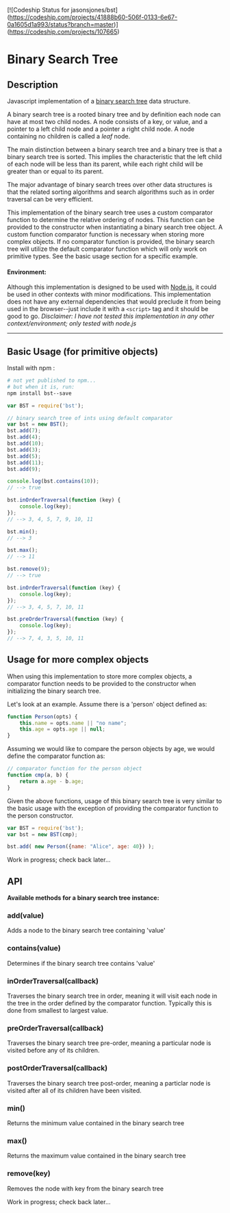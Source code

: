 [![Codeship Status for jasonsjones/bst]
(https://codeship.com/projects/41888b60-506f-0133-6e67-0a1605d1a993/status?branch=master)]
(https://codeship.com/projects/107665)
# Binary Search Tree

## Description
Javascript implementation of a
[binary search tree](https://en.wikipedia.org/wiki/Binary_search_tree)
data structure.

A binary search tree is a rooted binary tree and by definition each node can have at most
two child nodes.  A node consists of a key, or value, and a pointer to a left child node
and a pointer a right child node. A node containing no children is called a _leaf_ node.

The main distinction between a binary search tree and a binary tree is that a binary
search tree is sorted.  This implies the characteristic that the left child of each node
will be less than its parent, while each right child will be greater than or equal to its
parent.

The major advantage of binary search trees over other data structures is that the related
sorting algorithms and search algorithms such as in order traversal can be very efficient.

This implementation of the binary search tree uses a custom comparator function to
determine the relative ordering of nodes.  This function can be provided to the
constructor when instantiating a binary search tree object.  A custom function comparator
function is necessary when storing more complex objects.  If no comparator function is
provided, the binary search tree  will utilize the default comparator function which will
only work on primitive types.  See the basic usage section for a specific example.

#### Environment:

Although this implementation is designed to be used with [Node.js](http://www.nodejs.org),
it could be used in other contexts with minor modifications.  This implementation does not
have any external dependencies that would preclude it from being used in the browser--just
include it with a `<script>` tag and it should be good to go.  _Disclaimer: I have not
tested this implementation in any other context/environment; only tested with node.js_

----

## Basic Usage (for primitive objects)

Install with npm :

```bash
# not yet published to npm...
# but when it is, run:
npm install bst--save
```

```javascript
var BST = require('bst');

// binary search tree of ints using default comparator
var bst = new BST();
bst.add(7);
bst.add(4);
bst.add(10);
bst.add(3);
bst.add(5);
bst.add(11);
bst.add(9);

console.log(bst.contains(10));
// --> true

bst.inOrderTraversal(function (key) {
    console.log(key);
});
// --> 3, 4, 5, 7, 9, 10, 11

bst.min();
// --> 3

bst.max();
// --> 11

bst.remove(9);
// --> true

bst.inOrderTraversal(function (key) {
    console.log(key);
});
// --> 3, 4, 5, 7, 10, 11

bst.preOrderTraversal(function (key) {
    console.log(key);
});
// --> 7, 4, 3, 5, 10, 11
```

## Usage for more complex objects

When using this implementation to store more complex objects, a comparator
function needs to be provided to the constructor when initializing the
binary search tree.

Let's look at an example.  Assume there is a 'person' object defined as:

```javascript
function Person(opts) {
    this.name = opts.name || "no name";
    this.age = opts.age || null;
}
```

Assuming we would like to compare the person objects by age, we would define
the comparator function as:

```javascript
// comparator function for the person object
function cmp(a, b) {
    return a.age - b.age;
}
```

Given the above functions, usage of this binary search tree is very similar to
the basic usage with the exception of providing the comparator function to
the person constructor.

```javascript
var BST = require('bst');
var bst = new BST(cmp);

bst.add( new Person({name: "Alice", age: 40}) );
```

Work in progress; check back later...

## API
**Available methods for a binary search tree instance:**

### add(value)
  Adds a node to the binary search tree containing 'value'

### contains(value)
  Determines if the binary search tree contains 'value'

### inOrderTraversal(callback)
  Traverses the binary search tree in order, meaning it will visit
  each node in the tree in the order defined by the comparator function.
  Typically this is done from smallest to largest value.

### preOrderTraversal(callback)
  Traverses the binary search tree pre-order, meaning a particular node is
  visited before any of its children.

### postOrderTraversal(callback)
  Traverses the binary search tree post-order, meaning a particlar node is
  visited after all of its children have been visited.

### min()
  Returns the minimum value contained in the binary search tree

### max()
  Returns the maximum value contained in the binary search tree

### remove(key)
  Removes the node with key from the binary search tree

Work in progress; check back later...
